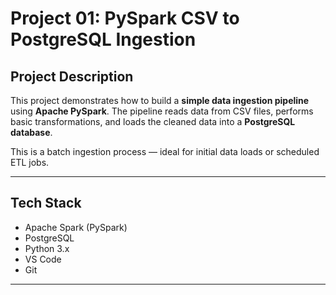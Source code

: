 # Project 01: PySpark CSV to PostgreSQL Ingestion

## Project Description

This project demonstrates how to build a **simple data ingestion pipeline** using **Apache PySpark**. The pipeline reads data from CSV files, performs basic transformations, and loads the cleaned data into a **PostgreSQL database**.

This is a batch ingestion process — ideal for initial data loads or scheduled ETL jobs.

---

## Tech Stack

- Apache Spark (PySpark)
- PostgreSQL
- Python 3.x
- VS Code
- Git

---



